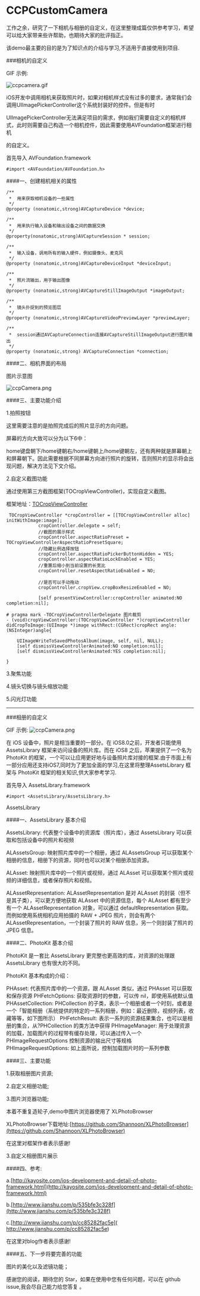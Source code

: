  # CCPCustomCamera
 
工作之余，研究了一下相机与相册的自定义，在这里整理成篇仅供参考学习，希望可以给大家带来些许帮助，也期待大家的批评指正。

该demo最主要的目的是为了知识点的介绍与学习,不适用于直接使用到项目.
 
###相机的自定义
 
GIF 示例:
 
![ccpcamera.gif](http://upload-images.jianshu.io/upload_images/1764698-801f8a5ed322ab64.gif?imageMogr2/auto-orient/strip)

iOS开发中调用相机来获取照片时，如果对相机样式没有过多的要求，通常我们会调用UIImagePickerController这个系统封装好的控件。但是有时

UIImagePickerController无法满足项目的需求，例如我们需要自定义的相机样式，此时则需要自己构造一个相机控件，因此需要使用AVFoundation框架进行相机

的自定义。

首先导入 AVFoundation.framework 
```
#import <AVFoundation/AVFoundation.h>
```
####一、创建相机相关的属性
```
/**
 *  用来获取相机设备的一些属性
 */
@property (nonatomic,strong)AVCaptureDevice *device;

/**
 *  用来执行输入设备和输出设备之间的数据交换
 */
@property(nonatomic,strong)AVCaptureSession * session;

/**
 *  输入设备，调用所有的输入硬件，例如摄像头、麦克风
 */
@property (nonatomic,strong)AVCaptureDeviceInput *deviceInput;

/**
 *  照片流输出，用于输出图像
 */
@property (nonatomic,strong)AVCaptureStillImageOutput *imageOutput;

/**
 *  镜头扑捉到的预览图层
 */
@property (nonatomic,strong)AVCaptureVideoPreviewLayer *previewLayer;

/**
 *  session通过AVCaptureConnection连接AVCaptureStillImageOutput进行图片输出
 */
@property (nonatomic,strong) AVCaptureConnection *connection;

```
####二、相机界面的布局

图片示意图

![ccpCamera.png](http://upload-images.jianshu.io/upload_images/1764698-e3aa48775fdaae97.png?imageMogr2/auto-orient/strip%7CimageView2/2/w/1240)

####三、主要功能介绍

1.拍照按钮

这里需要注意的是拍照完成后的照片显示的方向问题。

屏幕的方向大致可以分为以下6中：

home键盘朝下/home键朝右/home键朝上/home键朝左，还有两种就是屏幕朝上和屏幕朝下。因此需要根据不同屏幕方向进行照片的旋转，否则照片的显示将会出现问题，解决方法见下文介绍。

2.自定义截图功能

通过使用第三方截图框架(TOCropViewController)，实现自定义截图。

框架地址：[TOCropViewController](https://github.com/TimOliver/TOCropViewController)
```
 TOCropViewController *cropController = [[TOCropViewController alloc] initWithImage:image];
            cropController.delegate = self;
            //截图的展示样式
            cropController.aspectRatioPreset = TOCropViewControllerAspectRatioPresetSquare;
            //隐藏比例选择按钮
            cropController.aspectRatioPickerButtonHidden = YES;
            cropController.aspectRatioLockEnabled = YES;
            //重置后缩小到当前设置的长宽比
            cropController.resetAspectRatioEnabled = NO;
            
            //是否可以手动拖动
            cropController.cropView.cropBoxResizeEnabled = NO;
            
            [self presentViewController:cropController animated:NO completion:nil];

# pragma mark -TOCropViewControllerDelegate 图片裁剪
- (void)cropViewController:(TOCropViewController *)cropViewController didCropToImage:(UIImage *)image withRect:(CGRect)cropRect angle:(NSInteger)angle{

    UIImageWriteToSavedPhotosAlbum(image, self, nil, NULL);
    [self dismissViewControllerAnimated:NO completion:nil];
    [self dismissViewControllerAnimated:YES completion:nil];

}
```
3.聚焦功能

4.镜头切换与镜头缩放功能

5.闪光灯功能

--------------------------------------------------------------------------------

###相册的自定义

GIF 示例:
![ccpCamera.png](http://upload-images.jianshu.io/upload_images/1764698-ab45e5fdeb6d2599.gif?imageMogr2/auto-orient/strip)

在 iOS 设备中，照片是相当重要的一部分。在 iOS8.0之前，开发者只能使用 AssetsLibrary 框架来访问设备的照片库。而在 iOS8 之后，苹果提供了一个名为   
PhotoKit 的框架，一个可以让应用更好地与设备照片库对接的框架.由于市面上有一部分应用还支持iOS7,同时为了更加全面的学习,在这里将整理AssetsLibrary 框架与 PhotoKit 框架的相关知识,供大家参考学习.



首先导入 AssetsLibrary.framework 

```
#import <AssetsLibrary/AssetsLibrary.h>
```
AssetsLibrary

####一、AssetsLibrary 基本介绍

AssetsLibrary: 代表整个设备中的资源库（照片库），通过 AssetsLibrary 可以获取和包括设备中的照片和视频

ALAssetsGroup: 映射照片库中的一个相册，通过 ALAssetsGroup 可以获取某个相册的信息，相册下的资源，同时也可以对某个相册添加资源。

ALAsset: 映射照片库中的一个照片或视频，通过 ALAsset 可以获取某个照片或视频的详细信息，或者保存照片和视频。

ALAssetRepresentation: ALAssetRepresentation 是对 ALAsset 的封装（但不是其子类），可以更方便地获取 ALAsset 中的资源信息，每个 ALAsset 都有至少有一个 ALAssetRepresentation 对象，可以通过 defaultRepresentation 获取。而例如使用系统相机应用拍摄的 RAW + JPEG 照片，则会有两个 ALAssetRepresentation，一个封装了照片的 RAW 信息，另一个则封装了照片的 JPEG 信息。

####二、PhotoKit 基本介绍

PhotoKit 是一套比 AssetsLibrary 更完整也更高效的库，对资源的处理跟 AssetsLibrary 也有很大的不同。

PhotoKit 基本构成的介绍：

PHAsset: 代表照片库中的一个资源，跟 ALAsset 类似，通过 PHAsset 可以获取和保存资源
PHFetchOptions: 获取资源时的参数，可以传 nil，即使用系统默认值
PHAssetCollection: PHCollection 的子类，表示一个相册或者一个时刻，或者是一个「智能相册（系统提供的特定的一系列相册，例如：最近删除，视频列表，收藏等等，如下图所示）
PHFetchResult: 表示一系列的资源结果集合，也可以是相册的集合，从?PHCollection 的类方法中获得
PHImageManager: 用于处理资源的加载，加载图片的过程带有缓存处理，可以通过传入一个 PHImageRequestOptions 控制资源的输出尺寸等规格
PHImageRequestOptions: 如上面所说，控制加载图片时的一系列参数

####三、主要功能

1.获取相册图片资源;

2.自定义相册功能;

3.图片浏览器功能;

本着不重复造轮子,demo中图片浏览器使用了 XLPhotoBrowser 

XLPhotoBrowser下载地址:[https://github.com/Shannoon/XLPhotoBrowser](https://github.com/Shannoon/XLPhotoBrowser)

在这里对框架作者表示感谢!

3.自定义相册图片展示

####四、参考:

a.[http://kayosite.com/ios-development-and-detail-of-photo-framework.html](http://kayosite.com/ios-development-and-detail-of-photo-framework.html)

b.[http://www.jianshu.com/p/535bfe3c328f](http://www.jianshu.com/p/535bfe3c328f)

c.[http://www.jianshu.com/p/cc85282fac5e]( http://www.jianshu.com/p/cc85282fac5e)

在这里对blog作者表示感谢!

####五、下一步将要完善的功能

图片的美化以及滤镜功能；

感谢您的阅读，期待您的 Star，如果在使用中您有任何问题，可以在 github issue,我会尽自己能力给您答复 。
